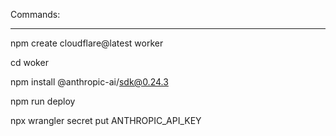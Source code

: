 Commands:
*********

<!-- Create a worker poject: -->
npm create cloudflare@latest worker

<!-- Navigate to the worker project: -->
cd woker

<!-- Install Anthropic AI SDK to the worker -->
npm install @anthropic-ai/sdk@0.24.3

<!-- Deploy the worker: -->
npm run deploy

<!-- Push the Anthropic API key as a secret to Cloudflare: -->
npx wrangler secret put ANTHROPIC_API_KEY